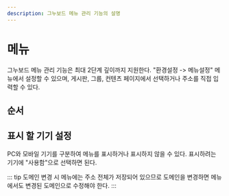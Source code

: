 ```yaml
---
description: 그누보드 메뉴 관리 기능의 설명
---
```


# 메뉴

그누보드 메뉴 관리 기능은 최대 2단계 깊이까지 지원한다.
"환경설정 -> 메뉴설정" 메뉴에서 설정할 수 있으며, 게시판, 그룹, 컨텐츠 페이지에서 선택하거나 주소를 직접 입력할 수 있다.

## 순서



## 표시 할 기기 설정

PC와 모바일 기기를 구분하여 메뉴를 표시하거나 표시하지 않을 수 있다. 표시하려는 기기에 "사용함"으로 선택하면 된다.

::: tip 도메인 변경 시
메뉴에는 주소 전체가 저장되어 있으므로 도메인을 변경하면 메뉴에서도 변경된 도메인으로 수정해야 한다.
:::
